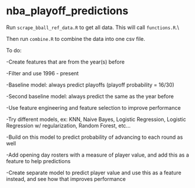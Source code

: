 # nba_playoff_predictions

Run `scrape_bball_ref_data.R` to get all data. This will call `functions.R`.\\

Then run `combine.R` to combine the data into one csv file.


To do:

-Create features that are from the year(s) before

-Filter and use 1996 - present



-Baseline model: always predict playoffs (playoff probability = 16/30)

-Second baseline model: always predict the same as the year before

-Use feature engineering and feature selection to improve performance



-Try different models, ex: KNN, Naive Bayes, Logistic Regression, Logistic Regression w/ regularization, Random Forest, etc...



-Build on this model to predict probability of advancing to each round as well



-Add opening day rosters with a measure of player value, and add this as a feature to help predictions

-Create separate model to predict player value and use this as a feature instead, and see how that improves performance

